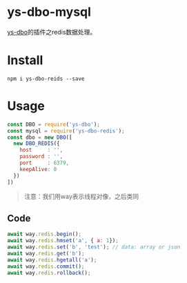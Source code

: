 # ys-dbo-mysql

[ys-dbo](https://www.npmjs.com/package/ys-dbo)的插件之redis数据处理。

# Install

```shell
npm i ys-dbo-reids --save
```

# Usage

```javascript
const DBO = require('ys-dbo');
const mysql = require('ys-dbo-redis');
const dbo = new DBO([
  new DBO_REDIS({
    host     : '',
    password : '',
    port     : 6379,
    keepAlive: 0
  })
])
```

> 注意：我们用way表示线程对像，之后类同

## Code

```javascript
await way.redis.begin();
await way.redis.hmset('a', { a: 1});
await way.redis.set('b', 'test'); // data: array or json
await way.redis.get('b');
await way.redis.hgetall('a');
await way.redis.commit();
await way.redis.rollback();
```